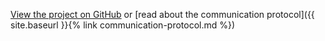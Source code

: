 ---
---
[View the project on GitHub](https://github.com/mhvis/solar)
or
[read about the communication protocol]({{ site.baseurl }}{% link communication-protocol.md %})
